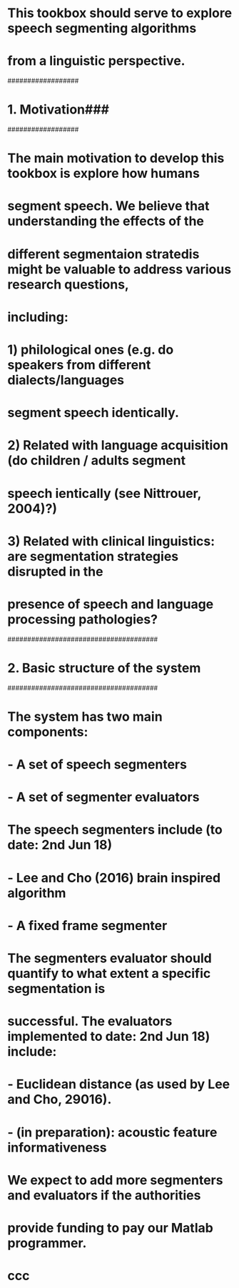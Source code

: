 # This tookbox should serve to explore speech segmenting algorithms
# from a linguistic perspective. 

##################
# 1. Motivation###
##################

# The main motivation to develop this tookbox is explore how humans
# segment speech. We believe that understanding the effects of the
# different segmentaion stratedis might be valuable to  address various research questions,
# including:

# 1) philological ones (e.g. do speakers from different dialects/languages
# segment speech identically. 
# 2) Related with language acquisition (do children / adults segment  
# speech ientically (see Nittrouer, 2004)?) 
# 3) Related with clinical linguistics: are segmentation strategies disrupted in the 
# presence of speech and language processing pathologies?

######################################
# 2. Basic structure of the system ###
######################################
# The system has two main components:
# - A set of speech segmenters
# - A set of segmenter evaluators
#
# The speech segmenters include (to date: 2nd Jun 18)
# - Lee and Cho (2016) brain inspired algorithm
# - A fixed frame segmenter 
#
# The segmenters evaluator should quantify to what extent a specific segmentation is 
# successful. The  evaluators implemented to date: 2nd Jun 18) include:
# - Euclidean distance (as used by Lee and Cho, 29016). 
# - (in preparation): acoustic feature informativeness
# 
# We expect to add more segmenters and evaluators if the authorities 
# provide funding to pay our Matlab programmer.  
#
# ccc

